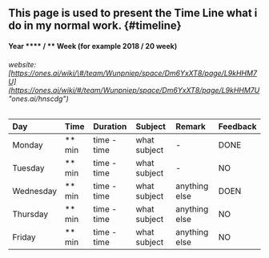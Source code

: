 ## This page is used to present the Time Line what i do in my normal work. {#timeline}

#### 

#### Year \*\*\*\* / \*\* Week \(for example 2018 / 20 week\)

###### website: [https://ones.ai/wiki/\#/team/Wunpniep/space/Dm6YxXT8/page/L9kHHM7U](https://ones.ai/wiki/#/team/Wunpniep/space/Dm6YxXT8/page/L9kHHM7U "ones.ai/hnscdg")

| Day | Time | Duration | Subject | Remark | Feedback |
| :--- | :--- | :--- | :--- | :--- | :--- |
| Monday | \*\* min | time - time | what subject | - | DONE |
| Tuesday | \*\* min | time - time | what subject | - | NO |
| Wednesday | \*\* min | time - time | what subject | anything else  | DOEN |
| Thursday | \*\* min | time - time | what subject | anything else | NO |
| Friday | \*\* min | time - time | what subject | anything else | NO |




